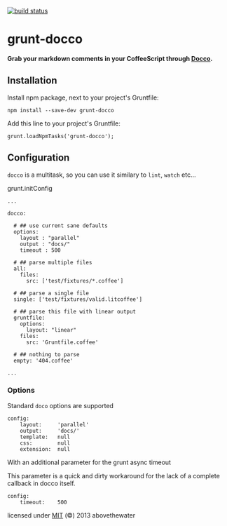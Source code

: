 [![build status](https://secure.travis-ci.org/abovethewater/grunt-docco.png)](http://travis-ci.org/abovethewater/grunt-docco)
# grunt-docco

**Grab your markdown comments in your CoffeeScript through [Docco](http://jashkenas.github.io/docco/).**

## Installation

Install npm package, next to your project's Gruntfile:

    npm install --save-dev grunt-docco

Add this line to your project's Gruntfile:

    grunt.loadNpmTasks('grunt-docco');


## Configuration

`docco` is a multitask, so you can use it similary to `lint`, `watch` etc...


  grunt.initConfig

    ...

    docco:

      # ## use current sane defaults
      options:
        layout : "parallel"
        output : "docs/"
        timeout : 500

      # ## parse multiple files
      all:
        files:
          src: ['test/fixtures/*.coffee']

      # ## parse a single file
      single: ['test/fixtures/valid.litcoffee']

      # ## parse this file with linear output
      gruntfile:
        options:
          layout: "linear"
        files:
          src: 'Gruntfile.coffee'

      # ## nothing to parse
      empty: '404.coffee'

    ...

### Options

Standard `doco` options are supported

    config:
        layout:     'parallel'
        output:     'docs/'
        template:   null
        css:        null
        extension:  null

With an additional parameter for the grunt async timeout

This parameter is a quick and dirty workaround for the lack of a complete callback in docco itself.

    config:
        timeout:    500

licensed under [MIT](http://abovethewater.mit-license.org)
(&copy;) 2013 abovethewater

